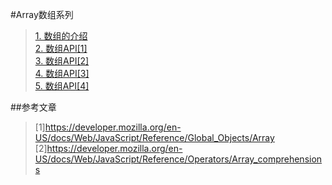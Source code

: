 #Array数组系列
> [1. 数组的介绍](https://github.com/ScholatLouis/JavaScript/blob/master/%5B1%5D%E6%95%B0%E7%BB%84%E7%9A%84%E4%BB%8B%E7%BB%8D.md)  
> [2. 数组API[1]]()  
> [3. 数组API[2]]()  
> [4. 数组API[3]]()  
> [5. 数组API[4]]()    

##参考文章
> [1]https://developer.mozilla.org/en-US/docs/Web/JavaScript/Reference/Global_Objects/Array
> [2]https://developer.mozilla.org/en-US/docs/Web/JavaScript/Reference/Operators/Array_comprehensions
